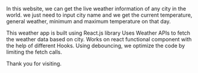 In this website, we can get the live weather information of any city in the world. we just need to input city name and we get the current temperature, general weather, minimum and maximum temperature on that day.

This weather app is built using React.js library
Uses Weather APIs to fetch the weather data based on city.
Works on react functional component with the help of different Hooks.
Using debouncing, we optimize the code by limiting the fetch calls.

Thank you for visiting.
